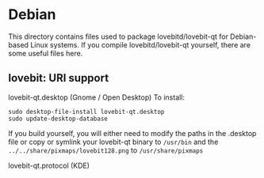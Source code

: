 
Debian
====================
This directory contains files used to package lovebitd/lovebit-qt
for Debian-based Linux systems. If you compile lovebitd/lovebit-qt yourself, there are some useful files here.

## lovebit: URI support ##


lovebit-qt.desktop  (Gnome / Open Desktop)
To install:

	sudo desktop-file-install lovebit-qt.desktop
	sudo update-desktop-database

If you build yourself, you will either need to modify the paths in
the .desktop file or copy or symlink your lovebit-qt binary to `/usr/bin`
and the `../../share/pixmaps/lovebit128.png` to `/usr/share/pixmaps`

lovebit-qt.protocol (KDE)

